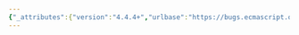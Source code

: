 ```yaml
---
{"_attributes":{"version":"4.4.4+","urlbase":"https://bugs.ecmascript.org/","maintainer":"dherman@mozilla.com"},"bug":{"bug_id":872,"creation_ts":"2012-10-30 10:36:00 -0700","short_desc":"Add ArrowFunction NOTE to: Array.prototype every, some, forEach, map, filter","delta_ts":"2013-10-29 09:46:37 -0700","product":"Draft for 6th Edition","component":"editorial issue","version":"Rev 11: October 26, 2012 Draft","rep_platform":"All","op_sys":"All","bug_status":"RESOLVED","resolution":"FIXED","priority":"Normal","bug_severity":"enhancement","everconfirmed":true,"reporter":{"uid":"waldron.rick","name":"Rick Waldron"},"assigned_to":{"uid":"allen","name":"Allen Wirfs-Brock"},"cc":"waldron.rick","long_desc":[{"commentid":2315,"comment_count":0,"who":{"uid":"waldron.rick","name":"Rick Waldron"},"bug_when":"2012-10-30 10:36:02 -0700","thetext":"Currently, Map.prototype.forEach includes a NOTE that states the following:\n\n  NOTE\tIf callbackfn is an Arrow Function, this was lexically bound when the function was created so thisArg will have no effect.\n\n\nThis same note should be added to: \n\n15.4.4.16 (every), 15.4.4.17 (some), 15.4.4.18 (forEach), 15.4.4.19 (map), 15.4.4.20 (filter)"},{"commentid":5791,"comment_count":1,"who":{"uid":"allen","name":"Allen Wirfs-Brock"},"bug_when":"2013-10-01 17:31:06 -0700","thetext":"instead, I'm just going to eliminate that NOTE.\n\nfixed in rev20 editor's draft"},{"commentid":6150,"comment_count":2,"who":{"uid":"allen","name":"Allen Wirfs-Brock"},"bug_when":"2013-10-29 09:46:37 -0700","thetext":"fixed in rev20 draft, Oct. 28, 2013"}]}}
---
```

